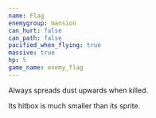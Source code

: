 ```yaml
---
name: Flag
enemygroup: mansion
can_hurt: false
can_path: false
pacified_when_flying: true
massive: true
hp: 5
game_name: enemy_flag
---
```


Always spreads dust upwards when killed.

Its hitbox is much smaller than its sprite.
